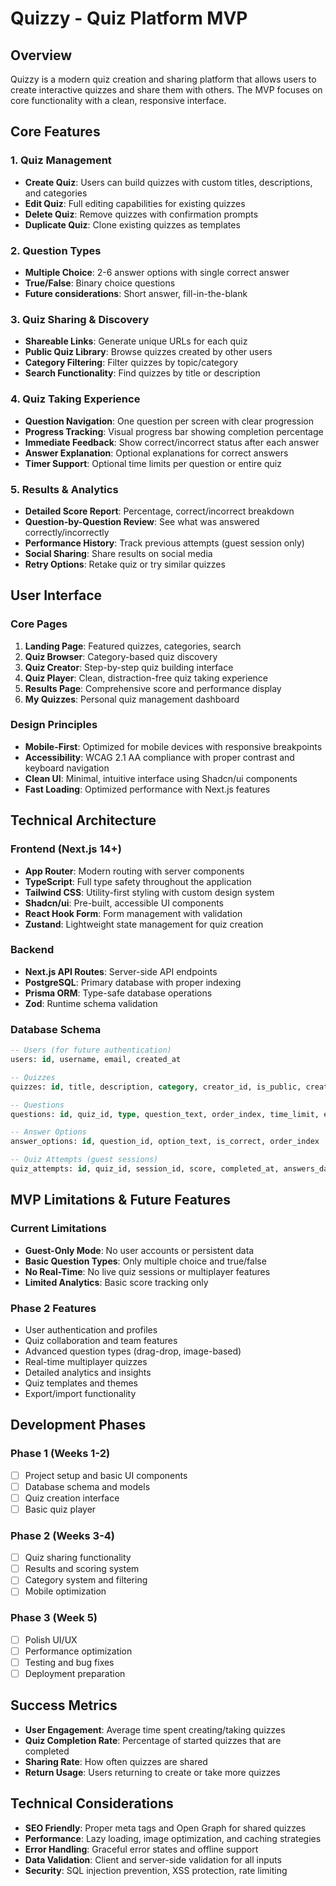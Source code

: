 # Quizzy - Quiz Platform MVP

## Overview

Quizzy is a modern quiz creation and sharing platform that allows users to create interactive quizzes and share them with others. The MVP focuses on core functionality with a clean, responsive interface.

## Core Features

### 1. Quiz Management

- **Create Quiz**: Users can build quizzes with custom titles, descriptions, and categories
- **Edit Quiz**: Full editing capabilities for existing quizzes
- **Delete Quiz**: Remove quizzes with confirmation prompts
- **Duplicate Quiz**: Clone existing quizzes as templates

### 2. Question Types

- **Multiple Choice**: 2-6 answer options with single correct answer
- **True/False**: Binary choice questions
- **Future considerations**: Short answer, fill-in-the-blank

### 3. Quiz Sharing & Discovery

- **Shareable Links**: Generate unique URLs for each quiz
- **Public Quiz Library**: Browse quizzes created by other users
- **Category Filtering**: Filter quizzes by topic/category
- **Search Functionality**: Find quizzes by title or description

### 4. Quiz Taking Experience

- **Question Navigation**: One question per screen with clear progression
- **Progress Tracking**: Visual progress bar showing completion percentage
- **Immediate Feedback**: Show correct/incorrect status after each answer
- **Answer Explanation**: Optional explanations for correct answers
- **Timer Support**: Optional time limits per question or entire quiz

### 5. Results & Analytics

- **Detailed Score Report**: Percentage, correct/incorrect breakdown
- **Question-by-Question Review**: See what was answered correctly/incorrectly
- **Performance History**: Track previous attempts (guest session only)
- **Social Sharing**: Share results on social media
- **Retry Options**: Retake quiz or try similar quizzes

## User Interface

### Core Pages

1. **Landing Page**: Featured quizzes, categories, search
2. **Quiz Browser**: Category-based quiz discovery
3. **Quiz Creator**: Step-by-step quiz building interface
4. **Quiz Player**: Clean, distraction-free quiz taking experience
5. **Results Page**: Comprehensive score and performance display
6. **My Quizzes**: Personal quiz management dashboard

### Design Principles

- **Mobile-First**: Optimized for mobile devices with responsive breakpoints
- **Accessibility**: WCAG 2.1 AA compliance with proper contrast and keyboard navigation
- **Clean UI**: Minimal, intuitive interface using Shadcn/ui components
- **Fast Loading**: Optimized performance with Next.js features

## Technical Architecture

### Frontend (Next.js 14+)

- **App Router**: Modern routing with server components
- **TypeScript**: Full type safety throughout the application
- **Tailwind CSS**: Utility-first styling with custom design system
- **Shadcn/ui**: Pre-built, accessible UI components
- **React Hook Form**: Form management with validation
- **Zustand**: Lightweight state management for quiz creation

### Backend

- **Next.js API Routes**: Server-side API endpoints
- **PostgreSQL**: Primary database with proper indexing
- **Prisma ORM**: Type-safe database operations
- **Zod**: Runtime schema validation

### Database Schema

```sql
-- Users (for future authentication)
users: id, username, email, created_at

-- Quizzes
quizzes: id, title, description, category, creator_id, is_public, created_at, updated_at

-- Questions
questions: id, quiz_id, type, question_text, order_index, time_limit, explanation

-- Answer Options
answer_options: id, question_id, option_text, is_correct, order_index

-- Quiz Attempts (guest sessions)
quiz_attempts: id, quiz_id, session_id, score, completed_at, answers_data
```

## MVP Limitations & Future Features

### Current Limitations

- **Guest-Only Mode**: No user accounts or persistent data
- **Basic Question Types**: Only multiple choice and true/false
- **No Real-Time**: No live quiz sessions or multiplayer features
- **Limited Analytics**: Basic score tracking only

### Phase 2 Features

- User authentication and profiles
- Quiz collaboration and team features
- Advanced question types (drag-drop, image-based)
- Real-time multiplayer quizzes
- Detailed analytics and insights
- Quiz templates and themes
- Export/import functionality

## Development Phases

### Phase 1 (Weeks 1-2)

- [ ] Project setup and basic UI components
- [ ] Database schema and models
- [ ] Quiz creation interface
- [ ] Basic quiz player

### Phase 2 (Weeks 3-4)

- [ ] Quiz sharing functionality
- [ ] Results and scoring system
- [ ] Category system and filtering
- [ ] Mobile optimization

### Phase 3 (Week 5)

- [ ] Polish UI/UX
- [ ] Performance optimization
- [ ] Testing and bug fixes
- [ ] Deployment preparation

## Success Metrics

- **User Engagement**: Average time spent creating/taking quizzes
- **Quiz Completion Rate**: Percentage of started quizzes that are completed
- **Sharing Rate**: How often quizzes are shared
- **Return Usage**: Users returning to create or take more quizzes

## Technical Considerations

- **SEO Friendly**: Proper meta tags and Open Graph for shared quizzes
- **Performance**: Lazy loading, image optimization, and caching strategies
- **Error Handling**: Graceful error states and offline support
- **Data Validation**: Client and server-side validation for all inputs
- **Security**: SQL injection prevention, XSS protection, rate limiting
